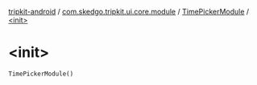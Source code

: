 [tripkit-android](../../index.md) / [com.skedgo.tripkit.ui.core.module](../index.md) / [TimePickerModule](index.md) / [&lt;init&gt;](./-init-.md)

# &lt;init&gt;

`TimePickerModule()`